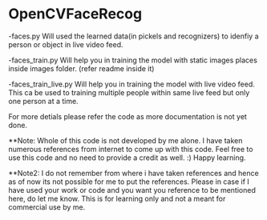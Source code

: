 # OpenCVFaceRecog
-faces.py
Will used the learned data(in pickels and recognizers) to idenfiy a person or object in live video feed.

-faces_train.py
Will help you in training the model with static images places inside images folder. (refer readme inside it)

-faces_train_live.py
Will help you in training the model with live video feed. This ca be used to training multiple people within same live feed but only one person at a time.

For more detials please refer the code as more documentation is not yet done.

**Note: Whole of this code is not developed by me alone. I have taken numerous references from internet to come up with this code. Feel free to use this code and no need to provide a credit as well. :) Happy learning.

**Note2: I do not remember from where i have taken references and hence as of now its not possible for me to put the references. Please in case if I have used your work or code and you want you reference to be mentioned here, do let me know. This is for learning only and not a meant for commercial use by me.